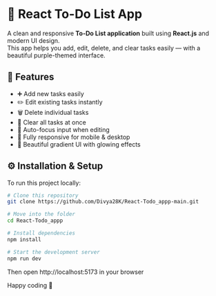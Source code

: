 # 🧾 React To-Do List App

A clean and responsive **To-Do List application** built using **React.js** and modern UI design.  
This app helps you add, edit, delete, and clear tasks easily — with a beautiful purple-themed interface.

## 🚀 Features

- ➕ Add new tasks easily  
- ✏️ Edit existing tasks instantly  
- 🗑️ Delete individual tasks  
- 🧹 Clear all tasks at once  
- 💾 Auto-focus input when editing  
- 📱 Fully responsive for mobile & desktop  
- 🎨 Beautiful gradient UI with glowing effects  


## ⚙️ Installation & Setup

To run this project locally:

```bash
# Clone this repository
git clone https://github.com/Divya28K/React-Todo_appp-main.git

# Move into the folder
cd React-Todo_appp

# Install dependencies
npm install

# Start the development server
npm run dev
```
Then open http://localhost:5173 in your browser 


Happy coding 🚀